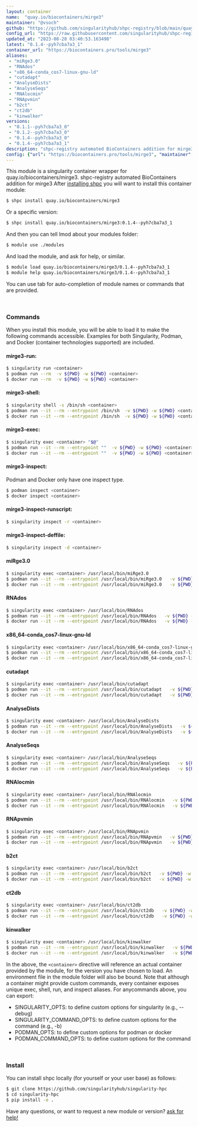 ```yaml
---
layout: container
name:  "quay.io/biocontainers/mirge3"
maintainer: "@vsoch"
github: "https://github.com/singularityhub/shpc-registry/blob/main/quay.io/biocontainers/mirge3/container.yaml"
config_url: "https://raw.githubusercontent.com/singularityhub/shpc-registry/main/quay.io/biocontainers/mirge3/container.yaml"
updated_at: "2023-08-28 03:40:53.163498"
latest: "0.1.4--pyh7cba7a3_1"
container_url: "https://biocontainers.pro/tools/mirge3"
aliases:
 - "miRge3.0"
 - "RNAdos"
 - "x86_64-conda_cos7-linux-gnu-ld"
 - "cutadapt"
 - "AnalyseDists"
 - "AnalyseSeqs"
 - "RNAlocmin"
 - "RNApvmin"
 - "b2ct"
 - "ct2db"
 - "kinwalker"
versions:
 - "0.1.1--pyh7cba7a3_0"
 - "0.1.2--pyh7cba7a3_0"
 - "0.1.4--pyh7cba7a3_0"
 - "0.1.4--pyh7cba7a3_1"
description: "shpc-registry automated BioContainers addition for mirge3"
config: {"url": "https://biocontainers.pro/tools/mirge3", "maintainer": "@vsoch", "description": "shpc-registry automated BioContainers addition for mirge3", "latest": {"0.1.4--pyh7cba7a3_1": "sha256:c78ca6e0e49c69bc3be7eacd92cf175ecac01666d5e1a3be2373a43e12372202"}, "tags": {"0.1.1--pyh7cba7a3_0": "sha256:d67c441abb353724e1496973852b3ab0b52e1965cd1067d8ee60b634b70c53e4", "0.1.2--pyh7cba7a3_0": "sha256:ce4d7749521ddb5e67814144b40c9978d23b9256f455e1025332f8c51f2ca209", "0.1.4--pyh7cba7a3_0": "sha256:0d4e8aabad71ba31a0b864c4bc13406df03d7e2175521c697f68bd08605ff80e", "0.1.4--pyh7cba7a3_1": "sha256:c78ca6e0e49c69bc3be7eacd92cf175ecac01666d5e1a3be2373a43e12372202"}, "docker": "quay.io/biocontainers/mirge3", "aliases": {"miRge3.0": "/usr/local/bin/miRge3.0", "RNAdos": "/usr/local/bin/RNAdos", "x86_64-conda_cos7-linux-gnu-ld": "/usr/local/bin/x86_64-conda_cos7-linux-gnu-ld", "cutadapt": "/usr/local/bin/cutadapt", "AnalyseDists": "/usr/local/bin/AnalyseDists", "AnalyseSeqs": "/usr/local/bin/AnalyseSeqs", "RNAlocmin": "/usr/local/bin/RNAlocmin", "RNApvmin": "/usr/local/bin/RNApvmin", "b2ct": "/usr/local/bin/b2ct", "ct2db": "/usr/local/bin/ct2db", "kinwalker": "/usr/local/bin/kinwalker"}}
---
```


This module is a singularity container wrapper for quay.io/biocontainers/mirge3.
shpc-registry automated BioContainers addition for mirge3
After [installing shpc](#install) you will want to install this container module:


```bash
$ shpc install quay.io/biocontainers/mirge3
```

Or a specific version:

```bash
$ shpc install quay.io/biocontainers/mirge3:0.1.4--pyh7cba7a3_1
```

And then you can tell lmod about your modules folder:

```bash
$ module use ./modules
```

And load the module, and ask for help, or similar.

```bash
$ module load quay.io/biocontainers/mirge3/0.1.4--pyh7cba7a3_1
$ module help quay.io/biocontainers/mirge3/0.1.4--pyh7cba7a3_1
```

You can use tab for auto-completion of module names or commands that are provided.

<br>

### Commands

When you install this module, you will be able to load it to make the following commands accessible.
Examples for both Singularity, Podman, and Docker (container technologies supported) are included.

#### mirge3-run:

```bash
$ singularity run <container>
$ podman run --rm  -v ${PWD} -w ${PWD} <container>
$ docker run --rm  -v ${PWD} -w ${PWD} <container>
```

#### mirge3-shell:

```bash
$ singularity shell -s /bin/sh <container>
$ podman run --it --rm --entrypoint /bin/sh  -v ${PWD} -w ${PWD} <container>
$ docker run --it --rm --entrypoint /bin/sh  -v ${PWD} -w ${PWD} <container>
```

#### mirge3-exec:

```bash
$ singularity exec <container> "$@"
$ podman run --it --rm --entrypoint ""  -v ${PWD} -w ${PWD} <container> "$@"
$ docker run --it --rm --entrypoint ""  -v ${PWD} -w ${PWD} <container> "$@"
```

#### mirge3-inspect:

Podman and Docker only have one inspect type.

```bash
$ podman inspect <container>
$ docker inspect <container>
```

#### mirge3-inspect-runscript:

```bash
$ singularity inspect -r <container>
```

#### mirge3-inspect-deffile:

```bash
$ singularity inspect -d <container>
```


#### miRge3.0

```bash
$ singularity exec <container> /usr/local/bin/miRge3.0
$ podman run --it --rm --entrypoint /usr/local/bin/miRge3.0   -v ${PWD} -w ${PWD} <container> -c " $@"
$ docker run --it --rm --entrypoint /usr/local/bin/miRge3.0   -v ${PWD} -w ${PWD} <container> -c " $@"
```


#### RNAdos

```bash
$ singularity exec <container> /usr/local/bin/RNAdos
$ podman run --it --rm --entrypoint /usr/local/bin/RNAdos   -v ${PWD} -w ${PWD} <container> -c " $@"
$ docker run --it --rm --entrypoint /usr/local/bin/RNAdos   -v ${PWD} -w ${PWD} <container> -c " $@"
```


#### x86_64-conda_cos7-linux-gnu-ld

```bash
$ singularity exec <container> /usr/local/bin/x86_64-conda_cos7-linux-gnu-ld
$ podman run --it --rm --entrypoint /usr/local/bin/x86_64-conda_cos7-linux-gnu-ld   -v ${PWD} -w ${PWD} <container> -c " $@"
$ docker run --it --rm --entrypoint /usr/local/bin/x86_64-conda_cos7-linux-gnu-ld   -v ${PWD} -w ${PWD} <container> -c " $@"
```


#### cutadapt

```bash
$ singularity exec <container> /usr/local/bin/cutadapt
$ podman run --it --rm --entrypoint /usr/local/bin/cutadapt   -v ${PWD} -w ${PWD} <container> -c " $@"
$ docker run --it --rm --entrypoint /usr/local/bin/cutadapt   -v ${PWD} -w ${PWD} <container> -c " $@"
```


#### AnalyseDists

```bash
$ singularity exec <container> /usr/local/bin/AnalyseDists
$ podman run --it --rm --entrypoint /usr/local/bin/AnalyseDists   -v ${PWD} -w ${PWD} <container> -c " $@"
$ docker run --it --rm --entrypoint /usr/local/bin/AnalyseDists   -v ${PWD} -w ${PWD} <container> -c " $@"
```


#### AnalyseSeqs

```bash
$ singularity exec <container> /usr/local/bin/AnalyseSeqs
$ podman run --it --rm --entrypoint /usr/local/bin/AnalyseSeqs   -v ${PWD} -w ${PWD} <container> -c " $@"
$ docker run --it --rm --entrypoint /usr/local/bin/AnalyseSeqs   -v ${PWD} -w ${PWD} <container> -c " $@"
```


#### RNAlocmin

```bash
$ singularity exec <container> /usr/local/bin/RNAlocmin
$ podman run --it --rm --entrypoint /usr/local/bin/RNAlocmin   -v ${PWD} -w ${PWD} <container> -c " $@"
$ docker run --it --rm --entrypoint /usr/local/bin/RNAlocmin   -v ${PWD} -w ${PWD} <container> -c " $@"
```


#### RNApvmin

```bash
$ singularity exec <container> /usr/local/bin/RNApvmin
$ podman run --it --rm --entrypoint /usr/local/bin/RNApvmin   -v ${PWD} -w ${PWD} <container> -c " $@"
$ docker run --it --rm --entrypoint /usr/local/bin/RNApvmin   -v ${PWD} -w ${PWD} <container> -c " $@"
```


#### b2ct

```bash
$ singularity exec <container> /usr/local/bin/b2ct
$ podman run --it --rm --entrypoint /usr/local/bin/b2ct   -v ${PWD} -w ${PWD} <container> -c " $@"
$ docker run --it --rm --entrypoint /usr/local/bin/b2ct   -v ${PWD} -w ${PWD} <container> -c " $@"
```


#### ct2db

```bash
$ singularity exec <container> /usr/local/bin/ct2db
$ podman run --it --rm --entrypoint /usr/local/bin/ct2db   -v ${PWD} -w ${PWD} <container> -c " $@"
$ docker run --it --rm --entrypoint /usr/local/bin/ct2db   -v ${PWD} -w ${PWD} <container> -c " $@"
```


#### kinwalker

```bash
$ singularity exec <container> /usr/local/bin/kinwalker
$ podman run --it --rm --entrypoint /usr/local/bin/kinwalker   -v ${PWD} -w ${PWD} <container> -c " $@"
$ docker run --it --rm --entrypoint /usr/local/bin/kinwalker   -v ${PWD} -w ${PWD} <container> -c " $@"
```



In the above, the `<container>` directive will reference an actual container provided
by the module, for the version you have chosen to load. An environment file in the
module folder will also be bound. Note that although a container
might provide custom commands, every container exposes unique exec, shell, run, and
inspect aliases. For anycommands above, you can export:

 - SINGULARITY_OPTS: to define custom options for singularity (e.g., --debug)
 - SINGULARITY_COMMAND_OPTS: to define custom options for the command (e.g., -b)
 - PODMAN_OPTS: to define custom options for podman or docker
 - PODMAN_COMMAND_OPTS: to define custom options for the command

<br>

### Install

You can install shpc locally (for yourself or your user base) as follows:

```bash
$ git clone https://github.com/singularityhub/singularity-hpc
$ cd singularity-hpc
$ pip install -e .
```

Have any questions, or want to request a new module or version? [ask for help!](https://github.com/singularityhub/singularity-hpc/issues)